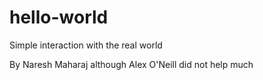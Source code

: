 # hello-world
Simple interaction with the real world

By Naresh Maharaj although Alex O'Neill did not help much
